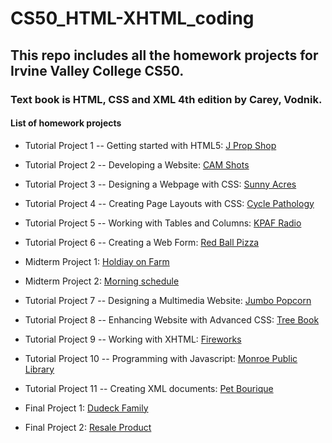 # CS50_HTML-XHTML_coding

## This repo includes all the homework projects for Irvine Valley College CS50. 
### Text book is HTML, CSS and XML 4th edition by Carey, Vodnik.

####  List of homework projects
* Tutorial Project 1 -- Getting started with HTML5:
[J Prop Shop](https://zhoujin1983.github.io/CS50_HTML-XHTML_coding/t01-%20The%20J-Prop%20Shop/jprop.htm)

* Tutorial Project 2 -- Developing a Website:
[CAM Shots](https://zhoujin1983.github.io/CS50_HTML-XHTML_coding/t02-CAMshots/home.htm)

* Tutorial Project 3 -- Designing a Webpage with CSS:
[Sunny Acres](https://zhoujin1983.github.io/CS50_HTML-XHTML_coding/t03-Sunny%20Acres/home.htm)

* Tutorial Project 4 -- Creating Page Layouts with CSS:
[Cycle Pathology](https://zhoujin1983.github.io/CS50_HTML-XHTML_coding/t04-Cycle%20Pathology/cycle.htm)

* Tutorial Project 5 -- Working with Tables and Columns:
[KPAF Radio](https://zhoujin1983.github.io/CS50_HTML-XHTML_coding/t05-KPAF%20Radio/sched.htm)

* Tutorial Project 6 -- Creating a Web Form:
[Red Ball Pizza](https://zhoujin1983.github.io/CS50_HTML-XHTML_coding/t06-Red%20Ball%20Pizza/survey.htm)

* Midterm Project 1:
[Holdiay on Farm](https://zhoujin1983.github.io/CS50_HTML-XHTML_coding/MT1-Holiday%20on%20the%20Farm/holiday.htm)

* Midterm Project 2:
[Morning schedule](https://zhoujin1983.github.io/CS50_HTML-XHTML_coding/MT2-%20KPAF%20Morning%20Schedule/morning.htm)

* Tutorial Project 7 -- Designing a Multimedia Website:
[Jumbo Popcorn](https://zhoujin1983.github.io/CS50_HTML-XHTML_coding/t07-%20Jumbo%20Popcorn/jumbo.htm)

* Tutorial Project 8 -- Enhancing Website with Advanced CSS:
[Tree Book](https://zhoujin1983.github.io/CS50_HTML-XHTML_coding/t08-Tree%20and%20Book/treebook.htm)

* Tutorial Project 9 -- Working with XHTML:
[Fireworks](https://zhoujin1983.github.io/CS50_HTML-XHTML_coding/t09-Wizard%20Works%20Fireworks/works.htm)

* Tutorial Project 10 -- Programming with Javascript:
[Monroe Public Library](https://zhoujin1983.github.io/CS50_HTML-XHTML_coding/t10-Monroe%20Public%20Library/mpl.htm)

* Tutorial Project 11 -- Creating XML documents:
[Pet Bourique](https://zhoujin1983.github.io/CS50_HTML-XHTML_coding/t11-SJB%20Pet%20Boutique/sjbCustomOrders.xml)

* Final Project 1:
[Dudeck Family](https://zhoujin1983.github.io/CS50_HTML-XHTML_coding/FL_1_Dubcek%20Family%20Page/dubcek.htm)

* Final Project 2:
[Resale Product](https://zhoujin1983.github.io/CS50_HTML-XHTML_coding/FL_2_The%20SJB%20Boutique%20Resale%20Products/resale.xml)
